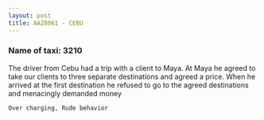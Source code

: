 ```yaml
---
layout: post
title: AAZ8061 - CEBU
---
```


### Name of taxi: 3210

The driver from Cebu had a trip with a client to Maya. At Maya he agreed to take our clients to three separate destinations and agreed a price. When he arrived at the first destination he refused to go to the agreed destinations and menacingly demanded money

```Over charging, Rude behavior```
